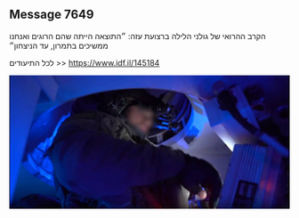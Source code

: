 ## Message 7649

הקרב ההרואי של גולני הלילה ברצועת עזה: ״התוצאה הייתה שהם הרוגים ואנחנו ממשיכים בתמרון, עד הניצחון״

לכל התיעודים >> https://www.idf.il/145184

![Photo](./7649/7649_photo.jpg)
